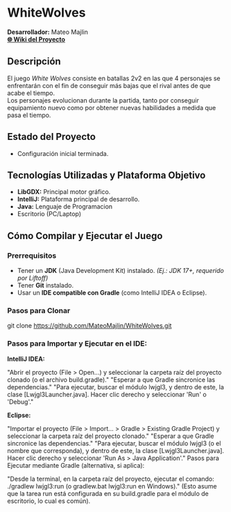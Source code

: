# WhiteWolves

**Desarrollador:** Mateo Majlin  
**[🌐 Wiki del Proyecto](https://github.com/MateoMajlin/WhiteWolves/wiki)**

## Descripción

El juego *White Wolves* consiste en batallas 2v2 en las que 4 personajes se enfrentarán con el fin de conseguir más bajas que el rival antes de que acabe el tiempo.  
Los personajes evolucionan durante la partida, tanto por conseguir equipamiento nuevo como por obtener nuevas habilidades a medida que pasa el tiempo.

## Estado del Proyecto
- Configuración inicial terminada.

## Tecnologías Utilizadas y Plataforma Objetivo

- **LibGDX:** Principal motor gráfico.
- **IntelliJ:** Plataforma principal de desarrollo.
- **Java:** Lenguaje de Programacion
- Escritorio (PC/Laptop)

## Cómo Compilar y Ejecutar el Juego

### Prerrequisitos

- Tener un **JDK** (Java Development Kit) instalado. *(Ej.: JDK 17+, requerido por Liftoff)*
- Tener **Git** instalado.
- Usar un **IDE compatible con Gradle** (como IntelliJ IDEA o Eclipse).

### Pasos para Clonar

git clone https://github.com/MateoMajlin/WhiteWolves.git

### Pasos para Importar y Ejecutar en el IDE:

**IntelliJ IDEA:**

"Abrir el proyecto (File > Open...) y seleccionar la carpeta raíz del proyecto clonado (o el archivo build.gradle)."
"Esperar a que Gradle sincronice las dependencias."
"Para ejecutar, buscar el módulo lwjgl3, y dentro de este, la clase [Lwjgl3Launcher.java]. Hacer clic derecho y seleccionar 'Run' o 'Debug'."

**Eclipse:**

"Importar el proyecto (File > Import... > Gradle > Existing Gradle Project) y seleccionar la carpeta raíz del proyecto clonado."
"Esperar a que Gradle sincronice las dependencias."
"Para ejecutar, buscar el módulo lwjgl3 (o el nombre que corresponda), y dentro de este, la clase [Lwjgl3Launcher.java]. Hacer clic derecho y seleccionar 'Run As > Java Application'."
Pasos para Ejecutar mediante Gradle (alternativa, si aplica):

"Desde la terminal, en la carpeta raíz del proyecto, ejecutar el comando: ./gradlew lwjgl3:run (o gradlew.bat lwjgl3:run en Windows)." (Esto asume que la tarea run está configurada en su build.gradle para el módulo de escritorio, lo cual es común).

